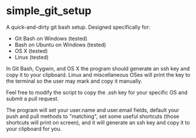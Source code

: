 # simple_git_setup
A quick-and-dirty git bash setup.
Designed specifically for:
- Git Bash on Windows (tested)
- Bash on Ubuntu on Windows (tested)
- OS X (tested)
- Linux (tested)

In Git Bash, Cygwin, and OS X the program should generate an ssh key and copy it to your clipboard. Linux and miscellaneous OSes will print the key to the terminal so the user may mark and copy it manually.

Feel free to modify the script to copy the .ssh key for your specific OS and submit a pull request.

The program will set your user.name and user.email fields, default your push and pull methods to "matching", set some useful shortcuts (those shortcuts will print on screen), and it will generate an ssh key and copy it to your clipboard for you.
